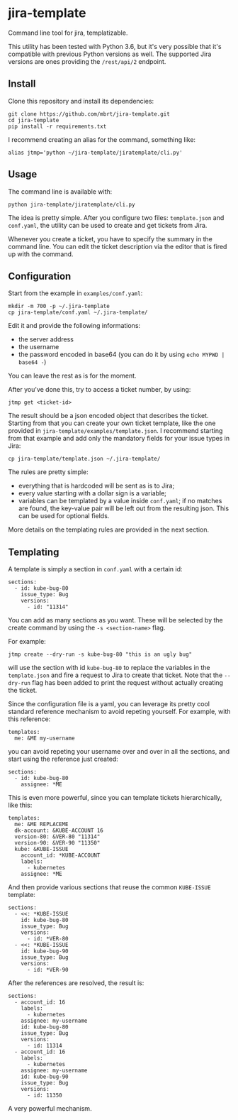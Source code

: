 # jira-template
Command line tool for jira, templatizable.

This utility has been tested with Python 3.6, but it's very possible that
it's compatible with previous Python versions as well. The supported Jira
versions are ones providing the `/rest/api/2` endpoint.

## Install
Clone this repository and install its dependencies:

```
git clone https://github.com/mbrt/jira-template.git
cd jira-template
pip install -r requirements.txt
```

I recommend creating an alias for the command, something like:

```
alias jtmp='python ~/jira-template/jiratemplate/cli.py'
```

## Usage
The command line is available with:

```
python jira-template/jiratemplate/cli.py
```

The idea is pretty simple. After you configure two files: `template.json` and
`conf.yaml`, the utility can be used to create and get tickets from Jira.

Whenever you create a ticket, you have to specify the summary in the command
line. You can edit the ticket description via the editor that is fired up with
the command.

## Configuration
Start from the example in `examples/conf.yaml`:

```
mkdir -m 700 -p ~/.jira-template
cp jira-template/conf.yaml ~/.jira-template/
```

Edit it and provide the following informations:

* the server address
* the username
* the password encoded in base64 (you can do it by using `echo MYPWD | base64 -`)

You can leave the rest as is for the moment.

After you've done this, try to access a ticket number, by using:

```
jtmp get <ticket-id>
```

The result should be a json encoded object that describes the ticket.
Starting from that you can create your own ticket template, like the one
provided in `jira-template/examples/template.json`. I recommend starting from
that example and add only the mandatory fields for your issue types in Jira:

```
cp jira-template/template.json ~/.jira-template/
```

The rules are pretty simple:

* everything that is hardcoded will be sent as is to Jira;
* every value starting with a dollar sign is a variable;
* variables can be templated by a value inside `conf.yaml`; if no matches are
  found, the key-value pair will be left out from the resulting json. This
  can be used for optional fields.

More details on the templating rules are provided in the next section.

## Templating
A template is simply a section in `conf.yaml` with a certain id:

```
sections:
  - id: kube-bug-80
    issue_type: Bug
    versions:
      - id: "11314"
```

You can add as many sections as you want. These will be selected by the create
command by using the `-s <section-name>` flag.

For example:

```
jtmp create --dry-run -s kube-bug-80 "this is an ugly bug"
```

will use the section with id `kube-bug-80` to replace the variables in the
`template.json` and fire a request to Jira to create that ticket. Note that the
`--dry-run` flag has been added to print the request without actually creating
the ticket.

Since the configuration file is a yaml, you can leverage its pretty cool
standard reference mechanism to avoid repeting yourself. For example, with this
reference:

```
templates:
  me: &ME my-username
```

you can avoid repeting your username over and over in all the sections, and
start using the reference just created:

```
sections:
  - id: kube-bug-80
    assignee: *ME
```

This is even more powerful, since you can template tickets hierarchically, like
this:

```
templates:
  me: &ME REPLACEME
  dk-account: &KUBE-ACCOUNT 16
  version-80: &VER-80 "11314"
  version-90: &VER-90 "11350"
  kube: &KUBE-ISSUE
    account_id: *KUBE-ACCOUNT
    labels:
      - kubernetes
    assignee: *ME
```

And then provide various sections that reuse the common `KUBE-ISSUE` template:

```
sections:
  - <<: *KUBE-ISSUE
    id: kube-bug-80
    issue_type: Bug
    versions:
      - id: *VER-80
  - <<: *KUBE-ISSUE
    id: kube-bug-90
    issue_type: Bug
    versions:
      - id: *VER-90
```

After the references are resolved, the result is:

```
sections:
  - account_id: 16
    labels:
      - kubernetes
    assignee: my-username
    id: kube-bug-80
    issue_type: Bug
    versions:
      - id: 11314
  - account_id: 16
    labels:
      - kubernetes
    assignee: my-username
    id: kube-bug-90
    issue_type: Bug
    versions:
      - id: 11350
```

A very powerful mechanism.
